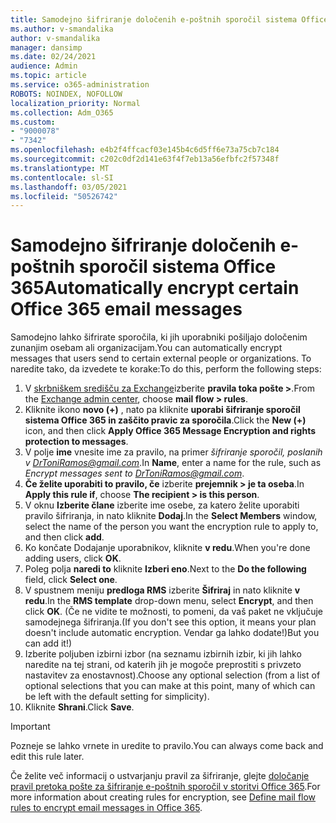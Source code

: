 ```yaml
---
title: Samodejno šifriranje določenih e-poštnih sporočil sistema Office 365
ms.author: v-smandalika
author: v-smandalika
manager: dansimp
ms.date: 02/24/2021
audience: Admin
ms.topic: article
ms.service: o365-administration
ROBOTS: NOINDEX, NOFOLLOW
localization_priority: Normal
ms.collection: Adm_O365
ms.custom:
- "9000078"
- "7342"
ms.openlocfilehash: e4b2f4ffcacf03e145b4c6d5ff6e73a75cb7c184
ms.sourcegitcommit: c202c0df2d141e63f4f7eb13a56efbfc2f57348f
ms.translationtype: MT
ms.contentlocale: sl-SI
ms.lasthandoff: 03/05/2021
ms.locfileid: "50526742"
---
```

# <a name="automatically-encrypt-certain-office-365-email-messages"></a><span data-ttu-id="3a6ab-102">Samodejno šifriranje določenih e-poštnih sporočil sistema Office 365</span><span class="sxs-lookup"><span data-stu-id="3a6ab-102">Automatically encrypt certain Office 365 email messages</span></span>

<span data-ttu-id="3a6ab-103">Samodejno lahko šifrirate sporočila, ki jih uporabniki pošiljajo določenim zunanjim osebam ali organizacijam.</span><span class="sxs-lookup"><span data-stu-id="3a6ab-103">You can automatically encrypt messages that users send to certain external people or organizations.</span></span> <span data-ttu-id="3a6ab-104">To naredite tako, da izvedete te korake:</span><span class="sxs-lookup"><span data-stu-id="3a6ab-104">To do this, perform the following steps:</span></span>

1. <span data-ttu-id="3a6ab-105">V [skrbniškem središču za Exchange](https://outlook.office365.com/ecp/)izberite **pravila toka pošte >**.</span><span class="sxs-lookup"><span data-stu-id="3a6ab-105">From the [Exchange admin center](https://outlook.office365.com/ecp/), choose **mail flow > rules**.</span></span> 
2. <span data-ttu-id="3a6ab-106">Kliknite ikono **novo (+)** , nato pa kliknite **uporabi šifriranje sporočil sistema Office 365 in zaščito pravic za sporočila**.</span><span class="sxs-lookup"><span data-stu-id="3a6ab-106">Click the **New (+)** icon, and then click **Apply Office 365 Message Encryption and rights protection to messages**.</span></span>
3. <span data-ttu-id="3a6ab-107">V polje **ime** vnesite ime za pravilo, na primer *šifriranje sporočil, poslanih v DrToniRamos@gmail.com*.</span><span class="sxs-lookup"><span data-stu-id="3a6ab-107">In **Name**, enter a name for the rule, such as *Encrypt messages sent to DrToniRamos@gmail.com*.</span></span>
4. <span data-ttu-id="3a6ab-108">**Če želite uporabiti to pravilo, če** izberite **prejemnik > je ta oseba**.</span><span class="sxs-lookup"><span data-stu-id="3a6ab-108">In **Apply this rule if**, choose **The recipient > is this person**.</span></span> 
5. <span data-ttu-id="3a6ab-109">V oknu **Izberite člane** izberite ime osebe, za katero želite uporabiti pravilo šifriranja, in nato kliknite **Dodaj**.</span><span class="sxs-lookup"><span data-stu-id="3a6ab-109">In the **Select Members** window, select the name of the person you want the encryption rule to apply to, and then click **add**.</span></span> 
6. <span data-ttu-id="3a6ab-110">Ko končate Dodajanje uporabnikov, kliknite **v redu**.</span><span class="sxs-lookup"><span data-stu-id="3a6ab-110">When you're done adding users, click **OK**.</span></span>
7. <span data-ttu-id="3a6ab-111">Poleg polja **naredi to** kliknite **Izberi eno**.</span><span class="sxs-lookup"><span data-stu-id="3a6ab-111">Next to the **Do the following** field, click **Select one**.</span></span> 
8. <span data-ttu-id="3a6ab-112">V spustnem meniju **predloga RMS** izberite **Šifriraj** in nato kliknite **v redu**.</span><span class="sxs-lookup"><span data-stu-id="3a6ab-112">In the **RMS template** drop-down menu, select **Encrypt**, and then click **OK**.</span></span> <span data-ttu-id="3a6ab-113">(Če ne vidite te možnosti, to pomeni, da vaš paket ne vključuje samodejnega šifriranja.</span><span class="sxs-lookup"><span data-stu-id="3a6ab-113">(If you don't see this option, it means your plan doesn't include automatic encryption.</span></span> <span data-ttu-id="3a6ab-114">Vendar ga lahko dodate!)</span><span class="sxs-lookup"><span data-stu-id="3a6ab-114">But you can add it!)</span></span>
9. <span data-ttu-id="3a6ab-115">Izberite poljuben izbirni izbor (na seznamu izbirnih izbir, ki jih lahko naredite na tej strani, od katerih jih je mogoče preprostiti s privzeto nastavitev za enostavnost).</span><span class="sxs-lookup"><span data-stu-id="3a6ab-115">Choose any optional selection (from a list of optional selections that you can make at this point, many of which can be left with the default setting for simplicity).</span></span>
10. <span data-ttu-id="3a6ab-116">Kliknite **Shrani**.</span><span class="sxs-lookup"><span data-stu-id="3a6ab-116">Click **Save**.</span></span>

> [!IMPORTANT]
> <span data-ttu-id="3a6ab-117">Pozneje se lahko vrnete in uredite to pravilo.</span><span class="sxs-lookup"><span data-stu-id="3a6ab-117">You can always come back and edit this rule later.</span></span>

<span data-ttu-id="3a6ab-118">Če želite več informacij o ustvarjanju pravil za šifriranje, glejte [določanje pravil pretoka pošte za šifriranje e-poštnih sporočil v storitvi Office 365](https://docs.microsoft.com/microsoft-365/compliance/define-mail-flow-rules-to-encrypt-email).</span><span class="sxs-lookup"><span data-stu-id="3a6ab-118">For more information about creating rules for encryption, see [Define mail flow rules to encrypt email messages in Office 365](https://docs.microsoft.com/microsoft-365/compliance/define-mail-flow-rules-to-encrypt-email).</span></span>


